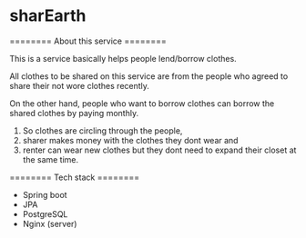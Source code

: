 # sharEarth

======== About this service ======== 

This is a service basically helps people lend/borrow clothes.

All clothes to be shared on this service are from the people who agreed to share their not wore clothes recently.

On the other hand, people who want to borrow clothes can borrow the shared clothes by paying monthly.

1. So clothes are circling through the people, 
2. sharer makes money with the clothes they dont wear and 
3. renter can wear new clothes but they dont need to expand their closet at the same time. 


======== Tech stack ======== 

- Spring boot 
- JPA
- PostgreSQL
- Nginx (server)

